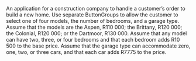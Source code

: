 An application for a construction company to handle a customer’s order to build a new home. 
Use separate ButtonGroups to allow the customer to select one of four models, the number of bedrooms, and a garage type. 
Assume that the models are the Aspen, R110 000; the Brittany, R120 000; the Colonial, R120 000; or the Dartmoor, R130 000. 
Assume that any model can have two, three, or four bedrooms and that each bedroom adds R10 500 to the base price. 
Assume that the garage type can accommodate zero, one, two, or three cars, and that each car adds R7775 to the price. 
